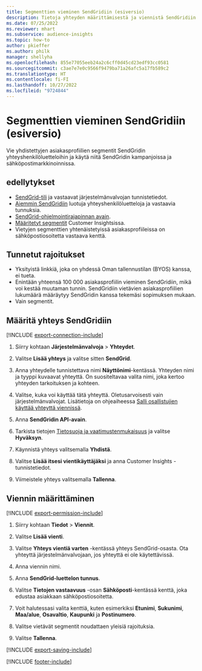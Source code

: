 ```yaml
---
title: Segmenttien vieminen SendGridiin (esiversio)
description: Tietoja yhteyden määrittämisestä ja viennistä SendGridiin.
ms.date: 07/25/2022
ms.reviewer: mhart
ms.subservice: audience-insights
ms.topic: how-to
author: pkieffer
ms.author: philk
manager: shellyha
ms.openlocfilehash: 855e77055eeb24a2c6cff0d45cd23edf93cc0581
ms.sourcegitcommit: c3ae7e7e0c9566f9479ba71a26afc5a17fb589c2
ms.translationtype: HT
ms.contentlocale: fi-FI
ms.lasthandoff: 10/27/2022
ms.locfileid: "9724844"
---
```

# <a name="export-segments-to-sendgrid-preview"></a>Segmenttien vieminen SendGridiin (esiversio)

Vie yhdistettyjen asiakasprofiilien segmentit SendGridin yhteyshenkilöluetteloihin ja käytä niitä SendGridin kampanjoissa ja sähköpostimarkkinoinnissa.

## <a name="prerequisites"></a>edellytykset

- [SendGrid-tili](https://sendgrid.com/) ja vastaavat järjestelmänvalvojan tunnistetiedot.
- [Aiemmin SendGridiin](https://sendgrid.com/docs/ui/managing-contacts/create-and-manage-contacts/#manage-contacts) luotuja yhteyshenkilöluetteloja ja vastaavia tunnuksia.
- [SendGrid-ohjelmointirajapinnan avain](https://sendgrid.com/docs/ui/account-and-settings/api-keys/).
- [Määritetyt segmentit](segments.md) Customer Insightsissa.
- Vietyjen segmenttien yhtenäistetyissä asiakasprofiileissa on sähköpostiosoitetta vastaava kenttä.

## <a name="known-limitations"></a>Tunnetut rajoitukset

- Yksityistä linkkiä, joka on yhdessä Oman tallennustilan (BYOS) kanssa, ei tueta.
- Enintään yhteensä 100 000 asiakasprofiilin vieminen SendGridiin, mikä voi kestää muutaman tunnin. SendGridiin vietävien asiakasprofiilien lukumäärä määräytyy SendGridin kanssa tekemäsi sopimuksen mukaan.
- Vain segmentit.

## <a name="set-up-connection-to-sendgrid"></a>Määritä yhteys SendGridiin

[!INCLUDE [export-connection-include](includes/export-connection-admn.md)]

1. Siirry kohtaan **Järjestelmänvalvoja** > **Yhteydet**.

1. Valitse **Lisää yhteys** ja valitse sitten **SendGrid**.

1. Anna yhteydelle tunnistettava nimi **Näyttönimi**-kentässä. Yhteyden nimi ja tyyppi kuvaavat yhteyttä. On suositeltavaa valita nimi, joka kertoo yhteyden tarkoituksen ja kohteen.

1. Valitse, kuka voi käyttää tätä yhteyttä. Oletusarvoisesti vain järjestelmänvalvojat. Lisätietoja on ohjeaiheessa [Salli osallistujien käyttää yhteyttä viennissä](connections.md#allow-contributors-to-use-a-connection-for-exports).

1. Anna **SendGridin API-avain**.

1. Tarkista tietojen [Tietosuoja ja vaatimustenmukaisuus](connections.md#data-privacy-and-compliance) ja valitse **Hyväksyn**.

1. Käynnistä yhteys valitsemalla **Yhdistä**.

1. Valitse **Lisää itsesi vientikäyttäjäksi** ja anna Customer Insights -tunnistetiedot.

1. Viimeistele yhteys valitsemalla **Tallenna**.

## <a name="configure-an-export"></a>Viennin määrittäminen

[!INCLUDE [export-permission-include](includes/export-permission.md)]

1. Siirry kohtaan **Tiedot** > **Viennit**.

1. Valitse **Lisää vienti**.

1. Valitse **Yhteys vientiä varten** -kentässä yhteys SendGrid-osasta. Ota yhteyttä järjestelmänvalvojaan, jos yhteyttä ei ole käytettävissä.

1. Anna viennin nimi.

1. Anna **SendGrid-luettelon tunnus**.

1. Valitse **Tietojen vastaavuus** -osan **Sähköposti**-kentässä kenttä, joka edustaa asiakkaan sähköpostiosoitetta.

1. Voit halutessasi valita kenttiä, kuten esimerkiksi **Etunimi**, **Sukunimi**, **Maa/alue**, **Osavaltio**, **Kaupunki** ja **Postinumero**.

1. Valitse vietävät segmentit noudattaen yleisiä rajoituksia.

1. Valitse **Tallenna**.

[!INCLUDE [export-saving-include](includes/export-saving.md)]

[!INCLUDE [footer-include](includes/footer-banner.md)]
